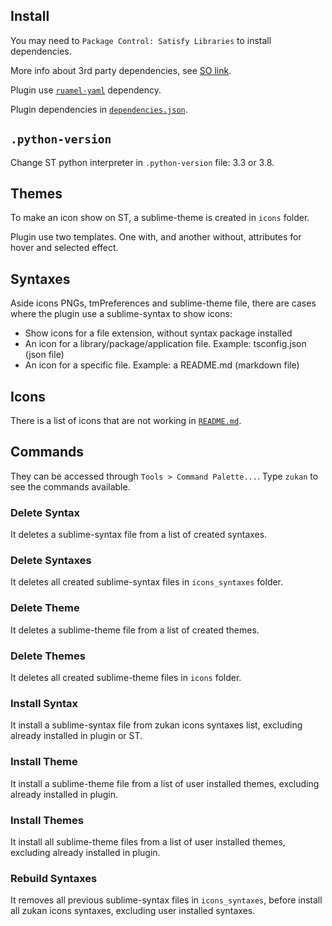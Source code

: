 
## Install

You may need to `Package Control: Satisfy Libraries` to install dependencies.  

More info about 3rd party dependencies, see [SO link](https://stackoverflow.com/questions/61196270/how-to-properly-use-3rd-party-dependencies-with-sublime-text-plugins).  

Plugin use [`ruamel-yaml`](https://packagecontrol.github.io) dependency.  

Plugin dependencies in [`dependencies.json`](https://github.com/53v3n3d4/Zukan-Icon-Theme/blob/main/dependencies.json).  

## `.python-version`

Change ST python interpreter in `.python-version` file: 3.3 or 3.8.  

## Themes

To make an icon show on ST, a sublime-theme is created in `icons` folder.  

Plugin use two templates. One with, and another without, attributes for hover and selected effect.  

## Syntaxes

Aside icons PNGs, tmPreferences and sublime-theme file, there are cases where the plugin use a sublime-syntax to show icons:  
- Show icons for a file extension, without syntax package installed  
- An icon for a library/package/application file. Example: tsconfig.json (json file)  
- An icon for a specific file. Example: a README.md (markdown file)  

## Icons

There is a list of icons that are not working in [`README.md`](https://github.com/53v3n3d4/Zukan-Icon-Theme?tab=readme-ov-file#icons-that-works-depending-on-folder-position).  

## Commands

They can be accessed through `Tools > Command Palette...`. Type `zukan` to see the commands available.  

### Delete Syntax

It deletes a sublime-syntax file from a list of created syntaxes.  

### Delete Syntaxes

It deletes all created sublime-syntax files in `icons_syntaxes` folder.  

### Delete Theme

It deletes a sublime-theme file from a list of created themes.  

### Delete Themes

It deletes all created sublime-theme files in `icons` folder.  

### Install Syntax

It install a sublime-syntax file from zukan icons syntaxes list, excluding already installed in plugin or ST.  

### Install Theme

It install a sublime-theme file from a list of user installed themes, excluding already installed in plugin.  

### Install Themes

It install all sublime-theme files from a list of user installed themes, excluding already installed in plugin.  

### Rebuild Syntaxes

It removes all previous sublime-syntax files in `icons_syntaxes`, before install all zukan icons syntaxes, excluding user installed syntaxes.
